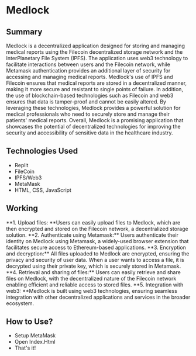 <h1>Medlock</h1>

<h2>Summary</h2>
Medlock is a decentralized application designed for storing and managing medical reports using the Filecoin decentralized storage network and the InterPlanetary File System (IPFS). The application uses web3 technology to facilitate interactions between users and the Filecoin network, while Metamask authentication provides an additional layer of security for accessing and managing medical reports. Medlock's use of IPFS and Filecoin ensures that medical reports are stored in a decentralized manner, making it more secure and resistant to single points of failure. In addition, the use of blockchain-based technologies such as Filecoin and web3 ensures that data is tamper-proof and cannot be easily altered. By leveraging these technologies, Medlock provides a powerful solution for medical professionals who need to securely store and manage their patients' medical reports. Overall, Medlock is a promising application that showcases the potential of decentralized technologies for improving the security and accessibility of sensitive data in the healthcare industry.

<h2>Technologies Used</h2>
<ul>
  <li>Replit</li>
  <li>FileCoin</li>
  <li>IPFS/Web3</li>
  <li>MetaMask</li>
  <li>HTML, CSS, JavaScript</li>
</ul>

<h2>Working</h2>
**1. Upload files: **Users can easily upload files to Medlock, which are then encrypted and stored on the Filecoin network, a decentralized storage solution.
**2. Authenticate using Metamask:** Users authenticate their identity on Medlock using Metamask, a widely-used browser extension that facilitates secure access to Ethereum-based applications.
**3. Encryption and decryption:** All files uploaded to Medlock are encrypted, ensuring the privacy and security of user data. When a user wants to access a file, it is decrypted using their private key, which is securely stored in Metamask.
**4. Retrieval and sharing of files:** Users can easily retrieve and share files on Medlock, with the decentralized nature of the Filecoin network enabling efficient and reliable access to stored files.
**5. Integration with web3: **Medlock is built using web3 technologies, ensuring seamless integration with other decentralized applications and services in the broader ecosystem.

<h2>How to Use?</h2>
<ul>
  <li>Setup MetaMask</li>
  <li>Open Index.Html</li>
  <li>That's it!</li>
</ul>